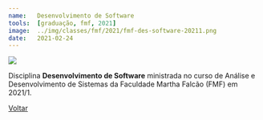 ```yaml
---
name:  	Desenvolvimento de Software
tools: 	[graduação, fmf, 2021]
image: 	../img/classes/fmf/2021/fmf-des-software-20211.png
date: 	2021-02-24
---
```


![](../img/classes/fmf/2021/fmf-des-software-20211.png)

Disciplina **Desenvolvimento de Software** ministrada no curso de Análise e Desenvolvimento de Sistemas da Faculdade Martha Falcão (FMF) em 2021/1.

<p class="text-center">
	<a class="btn btn-outline-primary mt-1" href="{{ site.baseurl }}/classes/">Voltar</a>
</p>
